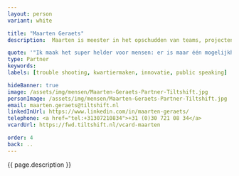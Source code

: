 ```yaml
---
layout: person
variant: white

title: "Maarten Geraets"
description:  Maarten is meester in het opschudden van teams, projecten en verwachtingen. Als bestuurskundige doorziet hij processen en legt hij focus op wat kan, in plaats van op wat niet mag. Met zijn achtergrond als acteur maakt hij van elke bijeenkomst een feest-met-een-doel. Hij gaat niets uit de weg dat in de weg van het doel staat. Met zijn _can-do_ mentaliteit neemt hij iedereen, van werkvloer tot en met directie, mee in die verandering. Als alle neuzen weer de goede kant opstaan zit zijn klus er op.

quote: '"Ik maak het super helder voor mensen: er is maar één mogelijkheid, of we gaan er volledig voor, of we doen het niet."'
type: Partner
keywords:
labels: [trouble shooting, kwartiermaken, innovatie, public speaking]

hideBanner: true
image: /assets/img/mensen/Maarten-Geraets-Partner-Tiltshift.jpg
personImage: /assets/img/mensen/Maarten-Geraets-Partner-Tiltshift.jpg
email: maarten.geraets@tiltshift.nl
linkedInUrl: https://www.linkedin.com/in/maarten-geraets/
telephone: <a href="tel:+31307210834">+31 (0)30 721 08 34</a>
vcardUrl: https://fwd.tiltshift.nl/vcard-maarten

order: 4
back: ..
---
```

{{ page.description }}
